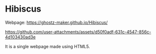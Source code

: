 # Hibiscus

Webpage: https://ghostz-maker.github.io/Hibiscus/


https://github.com/user-attachments/assets/d50f0adf-631c-4547-856c-4d103430ad3e




It is a single webpage made using HTML5. 
